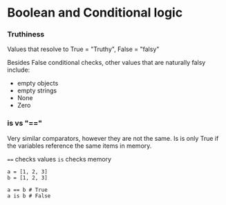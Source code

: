 # Boolean and Conditional logic
### Truthiness
Values that resolve to True = "Truthy", False = "falsy"

Besides False conditional checks, other values that are naturally falsy include:
- empty objects
- empty strings
- None
- Zero

### is vs "=="

Very similar comparators, however they are not the same.
Is is only True if the variables reference the same items in memory.

`==` checks values
`is` checks memory

```
a = [1, 2, 3]
b = [1, 2, 3]

a == b # True
a is b # False
```
